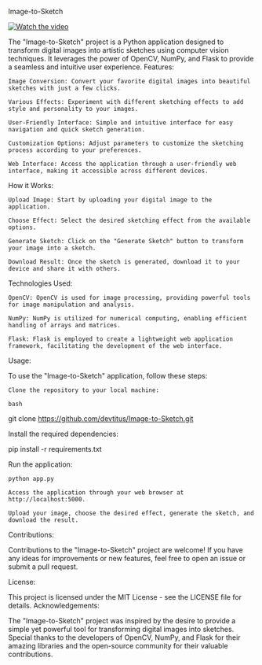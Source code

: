 Image-to-Sketch

[![Watch the video](https://img.youtube.com/vi/T-D1KVIuvjA/maxresdefault.jpg)]([https://youtu.be/T-D1KVIuvjA](https://youtu.be/Ri5vf8UpwGQ))

The "Image-to-Sketch" project is a Python application designed to transform digital images into artistic sketches using computer vision techniques. It leverages the power of OpenCV, NumPy, and Flask to provide a seamless and intuitive user experience.
Features:

    Image Conversion: Convert your favorite digital images into beautiful sketches with just a few clicks.

    Various Effects: Experiment with different sketching effects to add style and personality to your images.

    User-Friendly Interface: Simple and intuitive interface for easy navigation and quick sketch generation.

    Customization Options: Adjust parameters to customize the sketching process according to your preferences.

    Web Interface: Access the application through a user-friendly web interface, making it accessible across different devices.

How it Works:

    Upload Image: Start by uploading your digital image to the application.

    Choose Effect: Select the desired sketching effect from the available options.

    Generate Sketch: Click on the "Generate Sketch" button to transform your image into a sketch.

    Download Result: Once the sketch is generated, download it to your device and share it with others.

Technologies Used:

    OpenCV: OpenCV is used for image processing, providing powerful tools for image manipulation and analysis.

    NumPy: NumPy is utilized for numerical computing, enabling efficient handling of arrays and matrices.

    Flask: Flask is employed to create a lightweight web application framework, facilitating the development of the web interface.


Usage:

To use the "Image-to-Sketch" application, follow these steps:

    Clone the repository to your local machine:

    bash

git clone https://github.com/devtitus/Image-to-Sketch.git

Install the required dependencies:

pip install -r requirements.txt

Run the application:

    python app.py

    Access the application through your web browser at http://localhost:5000.

    Upload your image, choose the desired effect, generate the sketch, and download the result.

Contributions:

Contributions to the "Image-to-Sketch" project are welcome! If you have any ideas for improvements or new features, feel free to open an issue or submit a pull request.

License:

This project is licensed under the MIT License - see the LICENSE file for details.
Acknowledgements:

The "Image-to-Sketch" project was inspired by the desire to provide a simple yet powerful tool for transforming digital images into sketches. Special thanks to the developers of OpenCV, NumPy, and Flask for their amazing libraries and the open-source community for their valuable contributions.
